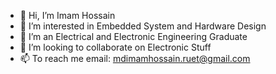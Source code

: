 - 👋 Hi, I’m Imam Hossain
- 👀 I’m interested in Embedded System and Hardware Design
- 🌱 I’m an Electrical and Electronic Engineering Graduate
- 💞️ I’m looking to collaborate on Electronic Stuff
- 📫 To reach me email: mdimamhossain.ruet@gmail.com

<!---
hossain-imam/hossain-imam is a ✨ special ✨ repository because its `README.md` (this file) appears on your GitHub profile.
You can click the Preview link to take a look at your changes.
--->
